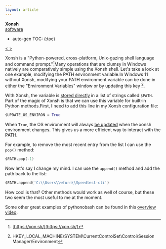 ```yaml
---
layout: article
---
```

<div class="tags" markdown="1">

**Xonsh** <br> [software](/articles/tags/software)

</div>

* auto-gen TOC:
{:toc}

<a class="prev" href="/articles/2024/otcd"> < </a> <a class="next" href="/articles/2024/marg"> > </a>
    
Xonsh is a "Python-powered, cross-platform, Unix-gazing shell language and command prompt."[^1]Many operations that are clumsy in Windows natively are comparatively simple using the Xonsh shell. Let's take a look at one example, modifying the PATH environment variable.In Windows 11 without Xonsh, modifying your PATH environment variable can be done in either the "Environment Variables" window or by updating this key [^2].

With Xonsh, the variable is [stored directly](https://xon.sh/tutorial.html#environment-variables) in a list of strings called <code>$PATH</code>. Part of the magic of Xonsh is that we can use this variable for built-in Python methods.First, I need to add this line in my Xonsh configuration file:

```python
$UPDATE_OS_ENVIRON = True
```

When <code>True</code>, the OS environment will always [be updated](https://xon.sh/envvars.html#update-os-environ) when the xonsh environment changes. This gives us a more efficient way to interact with the PATH.

For example, to remove the most recent entry from the list I can use the <code>pop()</code> method:

```python
$PATH.pop(-1)
```

Now let's say I change my mind. I can use the <code>append()</code> method and add the path back to the list:
    
```python
$PATH.append('C:\\Users\\wfurn\\Speedtest-cli')
```

How cool is that? Other methods would work as well of course, but these two seem the most useful to me at the moment.

Some other great examples of pythonobash can be found in this [overview video](https://www.youtube.com/watch?v=x85LSyCxiw8).

  [^1]: [https://xon.sh/](https://xon.sh/)
  [^2]: HKEY_LOCAL_MACHINE\SYSTEM\CurrentControlSet\Control\Session Manager\Environment


